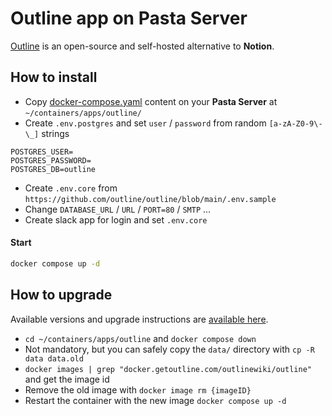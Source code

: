 # Outline app on Pasta Server

[Outline](https://www.getoutline.com/) is an open-source and self-hosted alternative to **Notion**.

## How to install

- Copy [docker-compose.yaml](https://github.com/zouloux/pasta/tree/main/server/containers/apps/outline/docker-compose.yaml) content on your **Pasta Server** at `~/containers/apps/outline/` 
- Create `.env.postgres` and set `user` / `password` from random `[a-zA-Z0-9\-\_]` strings
```dotenv
POSTGRES_USER=
POSTGRES_PASSWORD=
POSTGRES_DB=outline
```
- Create `.env.core` from `https://github.com/outline/outline/blob/main/.env.sample`
- Change `DATABASE_URL` / `URL` / `PORT=80` / `SMTP` ...
- Create slack app for login and set `.env.core`

#### Start
```bash
docker compose up -d
```

## How to upgrade

Available versions and upgrade instructions are [available here](https://docs.getoutline.com/s/hosting/doc/docker-7pfeLP5a8t). 

- `cd ~/containers/apps/outline` and `docker compose down`
- Not mandatory, but you can safely copy the `data/` directory with `cp -R data data.old`
- `docker images | grep "docker.getoutline.com/outlinewiki/outline"` and get the image id
- Remove the old image with `docker image rm {imageID}`
- Restart the container with the new image `docker compose up -d`